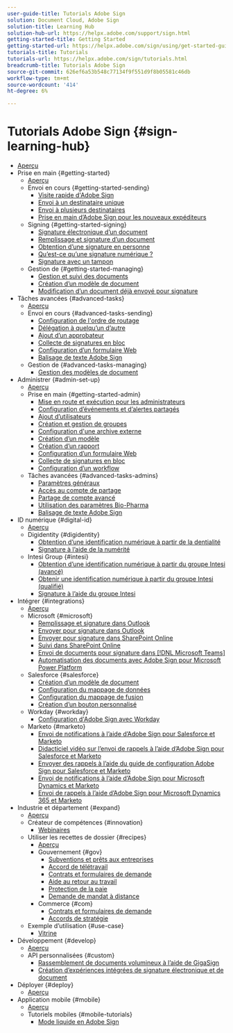 ```yaml
---
user-guide-title: Tutorials Adobe Sign
solution: Document Cloud, Adobe Sign
solution-title: Learning Hub
solution-hub-url: https://helpx.adobe.com/support/sign.html
getting-started-title: Getting Started
getting-started-url: https://helpx.adobe.com/sign/using/get-started-guide.html
tutorials-title: Tutorials
tutorials-url: https://helpx.adobe.com/sign/tutorials.html
breadcrumb-title: Tutorials Adobe Sign
source-git-commit: 626ef6a53b548c77134f9f551d9f8b05581c46db
workflow-type: tm+mt
source-wordcount: '414'
ht-degree: 6%

---
```



# Tutorials Adobe Sign {#sign-learning-hub}

+ [Aperçu](overview.md)
+ Prise en main {#getting-started}
   + [Aperçu](sign-beginner-tutorials/beginner-users-overview.md)
   + Envoi en cours {#getting-started-sending}
      + [Visite rapide d&#39;Adobe Sign](sign-beginner-tutorials/quick-tour.md)
      + [Envoi à un destinataire unique](sign-beginner-tutorials/send-to-single-recipient.md)
      + [Envoi à plusieurs destinataires](sign-beginner-tutorials/send-to-multiple-recipients.md)
      + [Prise en main d’Adobe Sign pour les nouveaux expéditeurs](sign-beginner-tutorials/new-sender.md)
   + Signing {#getting-started-signing}
      + [Signature électronique d’un document](sign-beginner-tutorials/electronically-sign-a-document.md)
      + [Remplissage et signature d’un document](sign-beginner-tutorials/fill-and-sign.md)
      + [Obtention d’une signature en personne](sign-beginner-tutorials/sign-in-person.md)
      + [Qu’est-ce qu’une signature numérique ?](sign-beginner-tutorials/sign-with-a-digital-signature.md)
      + [Signature avec un tampon](sign-beginner-tutorials/sign-with-a-stamp.md)
   + Gestion de {#getting-started-managing}
      + [Gestion et suivi des documents](sign-beginner-tutorials/manage-and-track.md)
      + [Création d’un modèle de document](https://experienceleague.adobe.com/docs/document-cloud-learn/sign-learning-hub/admin-set-up/getting-started-admin/create-a-template.html)
      + [Modification d’un document déjà envoyé pour signature](sign-beginner-tutorials/modify-in-flight.md)
+ Tâches avancées {#advanced-tasks}
   + [Aperçu](sign-advanced-users/advanced-users-overview.md)
   + Envoi en cours {#advanced-tasks-sending}
      + [Configuration de l&#39;ordre de routage](sign-advanced-users/setting-up-routing.md)
      + [Délégation à quelqu’un d’autre](sign-advanced-users/delegate-signature.md)
      + [Ajout d’un approbateur](sign-advanced-users/add-an-approver.md)
      + [Collecte de signatures en bloc](https://experienceleague.adobe.com/docs/document-cloud-learn/sign-learning-hub/admin-set-up/getting-started-admin/megasign.html)
      + [Configuration d’un formulaire Web](https://experienceleague.adobe.com/docs/document-cloud-learn/sign-learning-hub/admin-set-up/getting-started-admin/webform.html)
      + [Balisage de texte Adobe Sign](https://experienceleague.adobe.com/docs/document-cloud-learn/sign-learning-hub/admin-set-up/advanced-tasks-admins/adobe-sign-text-tagging.html)
   + Gestion de {#advanced-tasks-managing}
      + [Gestion des modèles de document](sign-advanced-users/edit-a-template.md)
+ Administrer {#admin-set-up}
   + [Aperçu](admin/intro-admin-overview.md)
   + Prise en main {#getting-started-admin}
      + [Mise en route et exécution pour les administrateurs](admin/up-and-running-admin.md)
      + [Configuration d’événements et d’alertes partagés](admin/set-up-shared-events-and-alert.md)
      + [Ajout d’utilisateurs](admin/add-users-to-your-account.md)
      + [Création et gestion de groupes](admin/create-and-manage-groups.md)
      + [Configuration d&#39;une archive externe](admin/set-up-your-external-archive.md)
      + [Création d’un modèle](sign-advanced-users/create-a-template.md)
      + [Création d’un rapport](admin/create-a-report.md)
      + [Configuration d’un formulaire Web](sign-advanced-users/webform.md)
      + [Collecte de signatures en bloc](sign-advanced-users/megasign.md)
      + [Configuration d’un workflow](admin/building-a-custom-workflow.md)
   + Tâches avancées {#advanced-tasks-admins}
      + [Paramètres généraux](admin/learn-about-global-settings.md)
      + [Accès au compte de partage](admin/share-account-access.md)
      + [Partage de compte avancé](admin/advanced-account-sharing.md)
      + [Utilisation des paramètres Bio-Pharma](admin/use-bio-pharma-settings.md)
      + [Balisage de texte Adobe Sign](sign-advanced-users/adobe-sign-text-tagging.md)
+ ID numérique {#digital-id}
   + [Aperçu](digitalid/digitalid-overview.md)
   + Digidentity {#digidentity}
      + [Obtention d’une identification numérique à partir de la dentialité](digitalid/digidentity-reg.md)
      + [Signature à l’aide de la numérité](digitalid/digidentity-sign.md)
   + Intesi Group {#intesi}
      + [Obtention d’une identification numérique à partir du groupe Intesi (avancé)](digitalid/intesi-advanced.md)
      + [Obtenir une identification numérique à partir du groupe Intesi (qualifié)](digitalid/intesi-qualified.md)
      + [Signature à l’aide du groupe Intesi](digitalid/intesi-sign.md)
+ Intégrer {#integrations}
   + [Aperçu](integrations/integrations-overview.md)
   + Microsoft {#microsoft}
      + [Remplissage et signature dans Outlook](integrations/fill-and-sign-doc-microsoft-outlook.md)
      + [Envoyer pour signature dans Outlook](integrations/send-for-signature-with-outlook.md)
      + [Envoyer pour signature dans SharePoint Online](integrations/send-for-signature-with-sharepoint-online.md)
      + [Suivi dans SharePoint Online](integrations/track-an-agreement-with-sharepoint-online.md)
      + [Envoi de documents pour signature dans  [!DNL Microsoft Teams]](integrations/adobe-sign-teams-mortgage.md)
      + [Automatisation des documents avec Adobe Sign pour Microsoft Power Platform](integrations/documentautomation.md)
   + Salesforce {#salesforce}
      + [Création d’un modèle de document](integrations/create-an-agreement-template.md)
      + [Configuration du mappage de données](integrations/set-up-data-mapping.md)
      + [Configuration du mappage de fusion](integrations/set-up-merging-map.md)
      + [Création d’un bouton personnalisé](integrations/create-a-custom-button.md)
   + Workday {#workday}
      + [Configuration d&#39;Adobe Sign avec Workday](integrations/workday.md)
   + Marketo {#marketo}
      + [Envoi de notifications à l’aide d’Adobe Sign pour Salesforce et Marketo](integrations/marketo-salesforce-sms.md)
      + [Didacticiel vidéo sur l’envoi de rappels à l’aide d’Adobe Sign pour Salesforce et Marketo](integrations/marketo-salesforce-reminder-video.md)
      + [Envoyer des rappels à l’aide du guide de configuration Adobe Sign pour Salesforce et Marketo](integrations/marketo-salesforce-reminder.md)
      + [Envoi de notifications à l’aide d’Adobe Sign pour Microsoft Dynamics et Marketo](integrations/marketo-dynamics-sms.md)
      + [Envoi de rappels à l’aide d’Adobe Sign pour Microsoft Dynamics 365 et Marketo](integrations/marketo-dynamics-reminder.md)
+ Industrie et département {#expand}
   + [Aperçu](sign-usecase/expand-inspire-overview.md)
   + Créateur de compétences {#innovation}
      + [Webinaires](sign-usecase/innovation-series.md)
   + Utiliser les recettes de dossier {#recipes}
      + [Aperçu](sign-usecase/recipes.md)
      + Gouvernement {#gov}
         + [Subventions et prêts aux entreprises](sign-usecase/usecasegovgrants.md)
         + [Accord de télétravail](sign-usecase/usecasegovtelework.md)
         + [Contrats et formulaires de demande](sign-usecase/usecasegovcontracts.md)
         + [Aide au retour au travail](sign-usecase/usecasegovreemployment.md)
         + [Protection de la paie](sign-usecase/usecasegovpaycheck.md)
         + [Demande de mandat à distance](sign-usecase/usecasegovremote.md)
      + Commerce {#com}
         + [Contrats et formulaires de demande](sign-usecase/usecasecomcontracts.md)
         + [Accords de stratégie](sign-usecase/usecasecompolicy.md)
   + Exemple d’utilisation {#use-case}
      + [Vitrine](sign-usecase/use-case-showcase.md)
+ Développement {#develop}
   + [Aperçu](develop/develop-overview.md)
   + API personnalisées {#custom}
      + [Rassemblement de documents volumineux à l’aide de GigaSign](develop/gigasign.md)
      + [Création d’expériences intégrées de signature électronique et de document](develop/embeddedesignature.md)
+ Déployer {#deploy}
   + [Aperçu](deploy-overview.md)
+ Application mobile {#mobile}
   + [Aperçu](mobile/mobile-overview.md)
   + Tutoriels mobiles {#mobile-tutorials}
      + [Mode liquide en Adobe Sign](mobile/liquidmode.md)
